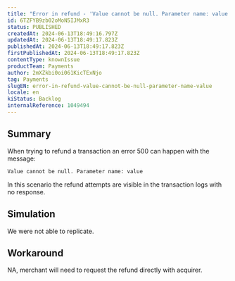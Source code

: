 ```yaml
---
title: "Error in refund - 'Value cannot be null. Parameter name: value'"
id: 6TZFYB9zb02oMoN5IJMxR3
status: PUBLISHED
createdAt: 2024-06-13T18:49:16.797Z
updatedAt: 2024-06-13T18:49:17.823Z
publishedAt: 2024-06-13T18:49:17.823Z
firstPublishedAt: 2024-06-13T18:49:17.823Z
contentType: knownIssue
productTeam: Payments
author: 2mXZkbi0oi061KicTExNjo
tag: Payments
slugEN: error-in-refund-value-cannot-be-null-parameter-name-value
locale: en
kiStatus: Backlog
internalReference: 1049494
---
```


## Summary


When trying to refund a transaction an error 500 can happen with the message:

`Value cannot be null. Parameter name: value`

 In this scenario the refund attempts are visible in the transaction logs with no response.


##

## Simulation


We were not able to replicate.


##

## Workaround


NA, merchant will need to request the refund directly with acquirer.




